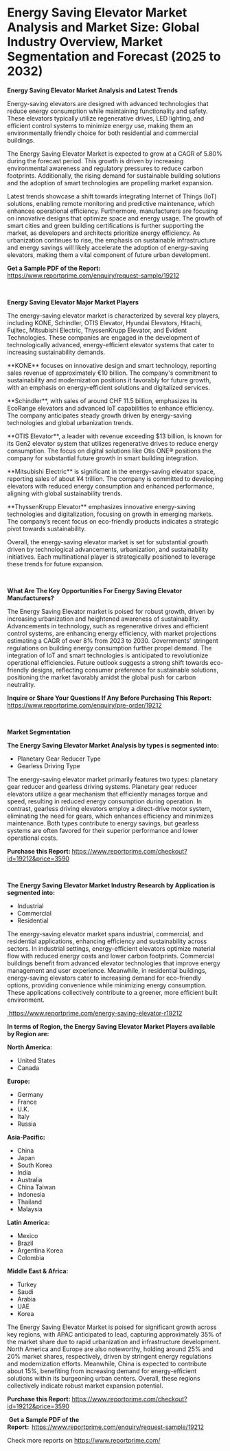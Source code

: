 <p><h1>Energy Saving Elevator Market Analysis and Market Size: Global Industry Overview, Market Segmentation and Forecast (2025 to 2032)</h1></p><p><strong>Energy Saving Elevator Market Analysis and Latest Trends</strong></p>
<p><p>Energy-saving elevators are designed with advanced technologies that reduce energy consumption while maintaining functionality and safety. These elevators typically utilize regenerative drives, LED lighting, and efficient control systems to minimize energy use, making them an environmentally friendly choice for both residential and commercial buildings.</p><p>The Energy Saving Elevator Market is expected to grow at a CAGR of 5.80% during the forecast period. This growth is driven by increasing environmental awareness and regulatory pressures to reduce carbon footprints. Additionally, the rising demand for sustainable building solutions and the adoption of smart technologies are propelling market expansion. </p><p>Latest trends showcase a shift towards integrating Internet of Things (IoT) solutions, enabling remote monitoring and predictive maintenance, which enhances operational efficiency. Furthermore, manufacturers are focusing on innovative designs that optimize space and energy usage. The growth of smart cities and green building certifications is further supporting the market, as developers and architects prioritize energy efficiency. As urbanization continues to rise, the emphasis on sustainable infrastructure and energy savings will likely accelerate the adoption of energy-saving elevators, making them a vital component of future urban development.</p></p>
<p><strong>Get a Sample PDF of the Report:&nbsp;</strong> <a href="https://www.reportprime.com/enquiry/request-sample/19212?utm_campaign=2754&utm_medium=2&utm_source=Github&utm_content=ia&utm_term=19032025&utm_id=energy-saving-elevator">https://www.reportprime.com/enquiry/request-sample/19212</a></p>
<p>&nbsp;</p>
<p><strong>Energy Saving Elevator Major Market Players</strong></p>
<p><p>The energy-saving elevator market is characterized by several key players, including KONE, Schindler, OTIS Elevator, Hyundai Elevators, Hitachi, Fujitec, Mitsubishi Electric, ThyssenKrupp Elevator, and Evident Technologies. These companies are engaged in the development of technologically advanced, energy-efficient elevator systems that cater to increasing sustainability demands.</p><p>**KONE** focuses on innovative design and smart technology, reporting sales revenue of approximately €10 billion. The company's commitment to sustainability and modernization positions it favorably for future growth, with an emphasis on energy-efficient solutions and digitalized services.</p><p>**Schindler**, with sales of around CHF 11.5 billion, emphasizes its EcoRange elevators and advanced IoT capabilities to enhance efficiency. The company anticipates steady growth driven by energy-saving technologies and global urbanization trends.</p><p>**OTIS Elevator**, a leader with revenue exceeding $13 billion, is known for its Gen2 elevator system that utilizes regenerative drives to reduce energy consumption. The focus on digital solutions like Otis ONE® positions the company for substantial future growth in smart building integration.</p><p>**Mitsubishi Electric** is significant in the energy-saving elevator space, reporting sales of about ¥4 trillion. The company is committed to developing elevators with reduced energy consumption and enhanced performance, aligning with global sustainability trends.</p><p>**ThyssenKrupp Elevator** emphasizes innovative energy-saving technologies and digitalization, focusing on growth in emerging markets. The company’s recent focus on eco-friendly products indicates a strategic pivot towards sustainability.</p><p>Overall, the energy-saving elevator market is set for substantial growth driven by technological advancements, urbanization, and sustainability initiatives. Each multinational player is strategically positioned to leverage these trends for future expansion.</p></p>
<p>&nbsp;</p>
<p><strong>What Are The Key Opportunities For Energy Saving Elevator Manufacturers?</strong></p>
<p><p>The Energy Saving Elevator market is poised for robust growth, driven by increasing urbanization and heightened awareness of sustainability. Advancements in technology, such as regenerative drives and efficient control systems, are enhancing energy efficiency, with market projections estimating a CAGR of over 8% from 2023 to 2030. Governments' stringent regulations on building energy consumption further propel demand. The integration of IoT and smart technologies is anticipated to revolutionize operational efficiencies. Future outlook suggests a strong shift towards eco-friendly designs, reflecting consumer preference for sustainable solutions, positioning the market favorably amidst the global push for carbon neutrality.</p></p>
<p><strong>Inquire or Share Your Questions If Any Before Purchasing This Report:</strong> <a href="https://www.reportprime.com/enquiry/pre-order/19212?utm_campaign=2754&utm_medium=2&utm_source=Github&utm_content=ia&utm_term=19032025&utm_id=energy-saving-elevator">https://www.reportprime.com/enquiry/pre-order/19212</a></p>
<p>&nbsp;</p>
<p><strong>Market Segmentation</strong></p>
<p><strong>The Energy Saving Elevator Market Analysis by types is segmented into:</strong></p>
<p><ul><li>Planetary Gear Reducer Type</li><li>Gearless Driving Type</li></ul></p>
<p><p>The energy-saving elevator market primarily features two types: planetary gear reducer and gearless driving systems. Planetary gear reducer elevators utilize a gear mechanism that efficiently manages torque and speed, resulting in reduced energy consumption during operation. In contrast, gearless driving elevators employ a direct-drive motor system, eliminating the need for gears, which enhances efficiency and minimizes maintenance. Both types contribute to energy savings, but gearless systems are often favored for their superior performance and lower operational costs.</p></p>
<p><strong>Purchase this Report:&nbsp;</strong><a href="https://www.reportprime.com/checkout?id=19212&price=3590&utm_campaign=2754&utm_medium=2&utm_source=Github&utm_content=ia&utm_term=19032025&utm_id=energy-saving-elevator">https://www.reportprime.com/checkout?id=19212&price=3590</a></p>
<p>&nbsp;</p>
<p><strong>The Energy Saving Elevator Market Industry Research by Application is segmented into:</strong></p>
<p><ul><li>Industrial</li><li>Commercial</li><li>Residential</li></ul></p>
<p><p>The energy-saving elevator market spans industrial, commercial, and residential applications, enhancing efficiency and sustainability across sectors. In industrial settings, energy-efficient elevators optimize material flow with reduced energy costs and lower carbon footprints. Commercial buildings benefit from advanced elevator technologies that improve energy management and user experience. Meanwhile, in residential buildings, energy-saving elevators cater to increasing demand for eco-friendly options, providing convenience while minimizing energy consumption. These applications collectively contribute to a greener, more efficient built environment.</p></p>
<p><a href="https://www.reportprime.com/energy-saving-elevator-r19212?utm_campaign=2754&utm_medium=2&utm_source=Github&utm_content=ia&utm_term=19032025&utm_id=energy-saving-elevator">&nbsp;https://www.reportprime.com/energy-saving-elevator-r19212</a></p>
<p><strong>In terms of Region, the Energy Saving Elevator Market Players available by Region are:</strong></p>
<p>
    <p> <strong> North America: </strong>
        <ul>
            <li>United States</li>
            <li>Canada</li>
        </ul>
        </p> 
    <p> <strong> Europe: </strong>
        <ul>
            <li>Germany</li>
            <li>France</li>
            <li>U.K.</li>
            <li>Italy</li>
            <li>Russia</li>
        </ul>
        </p> 
    <p> <strong> Asia-Pacific: </strong>
        <ul>
            <li>China</li>
            <li>Japan</li>
            <li>South Korea</li>
            <li>India</li>
            <li>Australia</li>
            <li>China Taiwan</li>
            <li>Indonesia</li>
            <li>Thailand</li>
            <li>Malaysia</li>
        </ul>
        </p> 
    <p> <strong> Latin America: </strong>
        <ul>
            <li>Mexico</li>
            <li>Brazil</li>
            <li>Argentina Korea</li>
            <li>Colombia</li>
        </ul>
        </p> 
    <p> <strong> Middle East & Africa: </strong>
        <ul>
            <li>Turkey</li>
            <li>Saudi</li>
            <li>Arabia</li>
            <li>UAE</li>
            <li>Korea</li>
        </ul>
    </p>
    </p>
<p><p>The Energy Saving Elevator Market is poised for significant growth across key regions, with APAC anticipated to lead, capturing approximately 35% of the market share due to rapid urbanization and infrastructure development. North America and Europe are also noteworthy, holding around 25% and 20% market shares, respectively, driven by stringent energy regulations and modernization efforts. Meanwhile, China is expected to contribute about 15%, benefiting from increasing demand for energy-efficient solutions within its burgeoning urban centers. Overall, these regions collectively indicate robust market expansion potential.</p></p>
<p><strong>Purchase this Report: </strong><a href="https://www.reportprime.com/checkout?id=19212&price=3590&utm_campaign=2754&utm_medium=2&utm_source=Github&utm_content=ia&utm_term=19032025&utm_id=energy-saving-elevator">https://www.reportprime.com/checkout?id=19212&price=3590</a></p>
<p>&nbsp;<strong>Get a Sample PDF of the Report:&nbsp;&nbsp;</strong><a href="https://www.reportprime.com/enquiry/request-sample/19212?utm_campaign=2754&utm_medium=2&utm_source=Github&utm_content=ia&utm_term=19032025&utm_id=energy-saving-elevator">https://www.reportprime.com/enquiry/request-sample/19212</a></p>
<p><strong></strong></p>
<p>Check more reports on <a href="https://www.reportprime.com/?utm_campaign=2754&utm_medium=2&utm_source=Github&utm_content=ia&utm_term=19032025&utm_id=energy-saving-elevator">https://www.reportprime.com/</a></p>